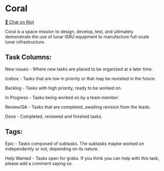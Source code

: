 # Coral

[💬 Chat on Riot](https://riot.im/app/#/room/#spacedecentral-futureforward:matrix.org)

Coral is a space mission to design, develop, test, and ultimately demonstrate the use of lunar ISRU equipment to manufacture full-scale lunar infrastructure.


## Task Columns:
New issues - Where new tasks are placed to be organized at a later time.

Icebox - Tasks that are low in priority or that may be revisited in the future.

Backlog - Tasks with high priority, ready to be worked on.

In Progress - Tasks being worked on by a team member.

Review/QA - Tasks that are completed, awaiting revision from the leads.

Done - Completed, reviewed and finished tasks.


## Tags:
Epic - Tasks composed of subtasks. The subtasks maybe worked on independently or not, depending on its nature.

Help Wanted - Tasks open for grabs. If you think you can help with this task, please add a comment saying so.
